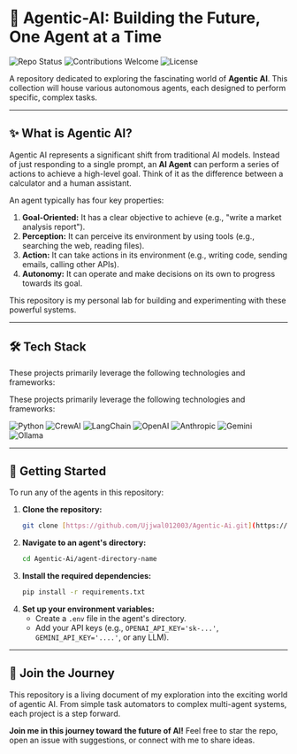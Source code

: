# 🤖 Agentic-AI: Building the Future, One Agent at a Time

![Repo Status](https://img.shields.io/badge/status-in%20progress-green)
![Contributions Welcome](https://img.shields.io/badge/contributions-welcome-brightgreen.svg?style=flat)
![License](https://img.shields.io/badge/license-MIT-blue)

A repository dedicated to exploring the fascinating world of **Agentic AI**. This collection will house various autonomous agents, each designed to perform specific, complex tasks.

---
## ✨ What is Agentic AI?

Agentic AI represents a significant shift from traditional AI models. Instead of just responding to a single prompt, an **AI Agent** can perform a series of actions to achieve a high-level goal. Think of it as the difference between a calculator and a human assistant.

An agent typically has four key properties:
1.  **Goal-Oriented:** It has a clear objective to achieve (e.g., "write a market analysis report").
2.  **Perception:** It can perceive its environment by using tools (e.g., searching the web, reading files).
3.  **Action:** It can take actions in its environment (e.g., writing code, sending emails, calling other APIs).
4.  **Autonomy:** It can operate and make decisions on its own to progress towards its goal.

This repository is my personal lab for building and experimenting with these powerful systems.

---
## 🛠️ Tech Stack

These projects primarily leverage the following technologies and frameworks:

These projects primarily leverage the following technologies and frameworks:

![Python](https://img.shields.io/badge/Python-3776AB?style=for-the-badge&logo=python&logoColor=white)
![CrewAI](https://img.shields.io/badge/CrewAI-4B8BBE?style=for-the-badge)
![LangChain](https://img.shields.io/badge/LangChain-2A3856?style=for-the-badge)
![OpenAI](https://img.shields.io/badge/OpenAI-412991?style=for-the-badge&logo=openai&logoColor=white)
![Anthropic](https://img.shields.io/badge/Anthropic-D97757?style=for-the-badge&logo=anthropic&logoColor=white)
![Gemini](https://img.shields.io/badge/Gemini-8E44AD?style=for-the-badge&logo=google-gemini&logoColor=white)
![Ollama](https://img.shields.io/badge/Ollama-000000?style=for-the-badge&logo=ollama&logoColor=white)

---
## 🚀 Getting Started

To run any of the agents in this repository:

1.  **Clone the repository:**
    ```bash
    git clone [https://github.com/Ujjwal012003/Agentic-Ai.git](https://github.com/Ujjwal012003/Agentic-Ai.git)
    ```
2.  **Navigate to an agent's directory:**
    ```bash
    cd Agentic-Ai/agent-directory-name
    ```
3.  **Install the required dependencies:**
    ```bash
    pip install -r requirements.txt
    ```
4.  **Set up your environment variables:**
    * Create a `.env` file in the agent's directory.
    * Add your API keys (e.g., `OPENAI_API_KEY='sk-...'`, `GEMINI_API_KEY='....'`, or any LLM).

---
## 🤝 Join the Journey

This repository is a living document of my exploration into the exciting world of agentic AI. From simple task automators to complex multi-agent systems, each project is a step forward.

**Join me in this journey toward the future of AI!** Feel free to star the repo, open an issue with suggestions, or connect with me to share ideas.
